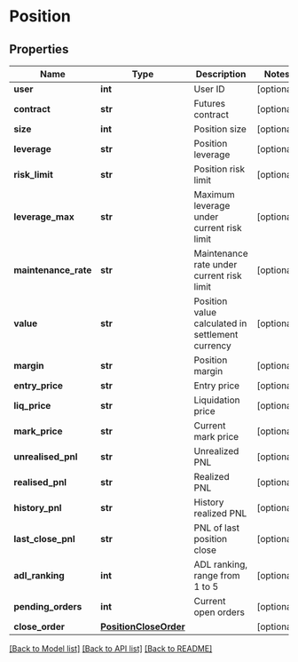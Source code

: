 # Position

## Properties
Name | Type | Description | Notes
------------ | ------------- | ------------- | -------------
**user** | **int** | User ID | [optional] 
**contract** | **str** | Futures contract | [optional] 
**size** | **int** | Position size | [optional] 
**leverage** | **str** | Position leverage | [optional] 
**risk_limit** | **str** | Position risk limit | [optional] 
**leverage_max** | **str** | Maximum leverage under current risk limit | [optional] 
**maintenance_rate** | **str** | Maintenance rate under current risk limit | [optional] 
**value** | **str** | Position value calculated in settlement currency | [optional] 
**margin** | **str** | Position margin | [optional] 
**entry_price** | **str** | Entry price | [optional] 
**liq_price** | **str** | Liquidation price | [optional] 
**mark_price** | **str** | Current mark price | [optional] 
**unrealised_pnl** | **str** | Unrealized PNL | [optional] 
**realised_pnl** | **str** | Realized PNL | [optional] 
**history_pnl** | **str** | History realized PNL | [optional] 
**last_close_pnl** | **str** | PNL of last position close | [optional] 
**adl_ranking** | **int** | ADL ranking, range from 1 to 5 | [optional] 
**pending_orders** | **int** | Current open orders | [optional] 
**close_order** | [**PositionCloseOrder**](PositionCloseOrder.md) |  | [optional] 

[[Back to Model list]](../README.md#documentation-for-models) [[Back to API list]](../README.md#documentation-for-api-endpoints) [[Back to README]](../README.md)


